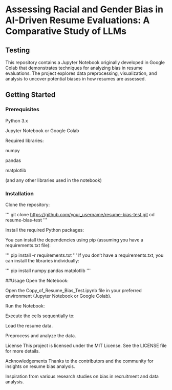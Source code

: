 # Assessing Racial and Gender Bias in AI-Driven Resume Evaluations: A Comparative Study of LLMs
## Testing
This repository contains a Jupyter Notebook originally developed in Google Colab that demonstrates techniques for analyzing bias in resume evaluations. The project explores data preprocessing, visualization, and analysis to uncover potential biases in how resumes are assessed.

## Getting Started
### Prerequisites
Python 3.x

Jupyter Notebook or Google Colab

Required libraries:

numpy

pandas

matplotlib

(and any other libraries used in the notebook)

### Installation
Clone the repository:

'''
git clone https://github.com/your_username/resume-bias-test.git
cd resume-bias-test
'''

Install the required Python packages:

You can install the dependencies using pip (assuming you have a requirements.txt file):

'''
pip install -r requirements.txt
'''
If you don’t have a requirements.txt, you can install the libraries individually:

'''
pip install numpy pandas matplotlib
'''

##Usage
Open the Notebook:

Open the Copy_of_Resume_Bias_Test.ipynb file in your preferred environment (Jupyter Notebook or Google Colab).

Run the Notebook:

Execute the cells sequentially to:

Load the resume data.

Preprocess and analyze the data.



License
This project is licensed under the MIT License. See the LICENSE file for more details.

Acknowledgements
Thanks to the contributors and the community for insights on resume bias analysis.

Inspiration from various research studies on bias in recruitment and data analysis.

